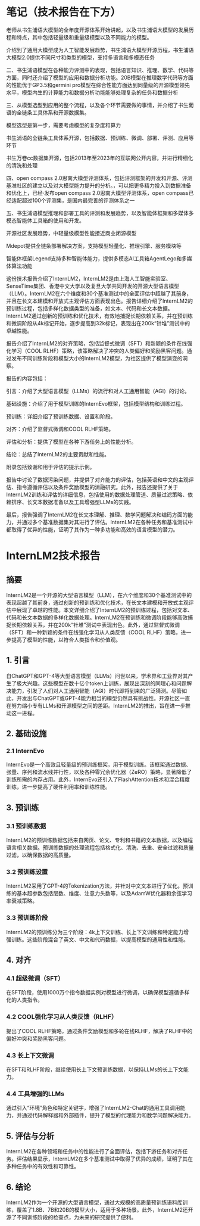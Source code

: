 # 笔记（技术报告在下方）

老师从书生浦语大模型的全年度开源体系开始讲起，以及书生浦语大模型的发展历程和特点，其中包括轻量级和重量级模型以及不同能力的模型。

介绍到了通用大模型成为人工智能发展趋势，书生浦语大模型开源历程，书生浦语大模型2.0提供不同尺寸和类型的模型，支持多语言和多模态任务

二、书生浦语模型在各种能力评测中的表现，包括语言知识、推理、数学、代码等方面，同时还介绍了模型的应用和数据分析功能。20B模型在推理数学代码等方面的性能优于GP3.5和germini pro模型在综合性能方面达到同量级的开源模型领先水平，模型内生的计算能力和数据分析功能能够处理复杂的任务和数据分析

三、从模型选型到应用的整个流程，以及各个环节需要做的事情，并介绍了书生葡语的全链条工具体系和开源数据集。

模型选型是第一步，需要考虑模型的复杂度和算力

书生浦语的全链条工具体系开源，包括数据、预训练、微调、部署、评测、应用等环节

书生万卷cc数据集开源，包括2013年至2023年的互联网公开内容，并进行精细化的清洗和处理

四、open compass 2.0思南大模型评测体系，包括评测框架的开发和开源、评测基准社区的建立以及对大模型能力提升的分析。，可以把更多精力投入到数据准备和优化上，已经·发布open compass 2.0思南大模型评测体系，open compass已经适配超过100个评测集，是国内最完善的评测体系之一

五、书生浦语模型推理和部署工具的评测和发展趋势，以及智能体框架和多媒体多模态智能体工具箱的使用和开发。

开源社区发展趋势，中轻量级模型性能接近商业闭源模型

Mdepot提供全链条部署解决方案，支持模型轻量化、推理引擎、服务模块等

智能体框架Legend支持多种智能体能力，提供多模态AI工具箱AgentLego和多媒体算法功能

这份技术报告介绍了InternLM2，InternLM2是由上海人工智能实验室、SenseTime集团、香港中文大学以及复旦大学共同开发的开源大型语言模型（LLM）。InternLM2在六个维度和30个基准测试中的全面评估中超越了其前身，并且在长文本建模和开放式主观评估方面表现出色。报告详细介绍了InternLM2的预训练过程，包括多样化数据类型的准备，如文本、代码和长文本数据。InternLM2通过创新的预训练和优化技术，有效地捕捉长期依赖关系，并在预训练和微调阶段从4k标记开始，逐步提高到32k标记，表现出在200k“针堆”测试中的卓越性能。

报告介绍了InternLM2的对齐策略，包括监督式微调（SFT）和新颖的条件在线强化学习（COOL RLHF）策略，该策略解决了冲突的人类偏好和奖励黑客问题。通过发布不同训练阶段和模型大小的InternLM2模型，为社区提供了模型演变的洞察。

报告的内容包括：

引言：介绍了大型语言模型（LLMs）的流行和对人工通用智能（AGI）的讨论。

基础设施：介绍了用于模型训练的InternEvo框架，包括模型结构和训练过程。

预训练：详细介绍了预训练数据、设置和阶段。

对齐：介绍了监督式微调和COOL RLHF策略。

评估和分析：提供了模型在各种下游任务上的性能分析。

结论：总结了InternLM2的主要贡献和性能。

附录包括致谢和用于评估的提示示例。

报告中讨论了数据污染问题，并提供了对齐能力的评估，包括英语和中文的主观评估、指令遵循评估以及条件奖励模型的消融研究。此外，报告还提供了关于InternLM2训练和评估的详细信息，包括使用的数据处理管道、质量过滤策略、依赖排序、长文本数据准备以及工具增强型LLMs的实践。

最后，报告强调了InternLM2在长文本理解、推理、数学问题解决和编码方面的能力，并通过多个基准数据集对其进行了评估。InternLM2在各种任务和基准测试中都取得了优异的性能，证明了其作为一种多功能和高效的语言模型的潜力。

 

#  InternLM2技术报告

## 摘要

InternLM2是一个开源的大型语言模型（LLM），在六个维度和30个基准测试中的表现超越了其前身，通过创新的预训练和优化技术，在长文本建模和开放式主观评估中展现了卓越的性能。本文详细介绍了InternLM2的预训练过程，包括对文本、代码和长文本数据的多样化数据处理。InternLM2在预训练和微调阶段能够高效捕捉长期依赖关系，并在200k“针堆”测试中表现出色。此外，通过监督式微调（SFT）和一种新颖的条件在线强化学习从人类反馈（COOL RLHF）策略，进一步提高了模型的性能，以符合人类指令和价值观。

## 1. 引言

自ChatGPT和GPT-4等大型语言模型（LLMs）问世以来，学术界和工业界对其产生了极大兴趣。这些模型在数十亿个token上训练，展现出深刻的同理心和问题解决能力，引发了人们对人工通用智能（AGI）时代即将到来的广泛猜测。尽管如此，开发出与ChatGPT或GPT-4能力相当的模型仍然具有挑战性。开源社区一直在努力缩小专有LLMs和开源模型之间的差距。InternLM2的推出，旨在进一步推动这一进程。

## 2. 基础设施

### 2.1 InternEvo

InternEvo是一个高效且轻量级的预训练框架，用于模型训练。该框架通过数据、张量、序列和流水线并行性，以及各种零冗余优化器（ZeRO）策略，显著降低了训练所需的内存占用。此外，InternEvo还引入了FlashAttention技术和混合精度训练，进一步提高了硬件利用率和训练性能。

## 3. 预训练

### 3.1 预训练数据

InternLM2的预训练数据包括来自网页、论文、专利和书籍的文本数据，以及编程语言相关数据。预训练数据的处理流程包括格式化、清洗、去重、安全过滤和质量过滤，以确保数据的高质量。

### 3.2 预训练设置

InternLM2采用了GPT-4的Tokenization方法，并针对中文文本进行了优化。预训练的基本超参数包括层数、维度、注意力头数等，以及AdamW优化器和余弦学习率衰减策略。

### 3.3 预训练阶段

InternLM2的预训练分为三个阶段：4k上下文训练、长上下文训练和特定能力增强训练。这些阶段混合了英文、中文和代码数据，以提高模型的通用性和性能。

## 4. 对齐

### 4.1 超级微调（SFT）

在SFT阶段，使用1000万个指令数据实例对模型进行微调，以确保模型遵循多样化的人类指令。

### 4.2 COOL强化学习从人类反馈（RLHF）

提出了COOL RLHF策略，通过条件奖励模型和多轮在线RLHF，解决了RLHF中的偏好冲突和奖励黑客问题。

### 4.3 长上下文微调

在SFT和RLHF阶段，继续使用长上下文预训练数据，以保持LLMs的长上下文能力。

### 4.4 工具增强的LLMs

通过引入“环境”角色和特定关键字，增强了InternLM2-Chat的通用工具调用能力，并通过代码解释器和外部插件，提升了模型的代理能力和数学问题解决能力。

## 5. 评估与分析

InternLM2在各种领域和任务中的性能进行了全面评估，包括下游任务和对齐任务。评估结果显示，InternLM2在多个基准测试中取得了优异的成绩，证明了其在多种任务中的有效性和可靠性。

## 6. 结论

InternLM2作为一个开源的大型语言模型，通过大规模的高质量预训练语料库训练，覆盖了1.8B、7B和20B的模型大小，适用于多种场景。此外，InternLM2还开源了不同训练阶段的检查点，为未来的研究提供了便利。